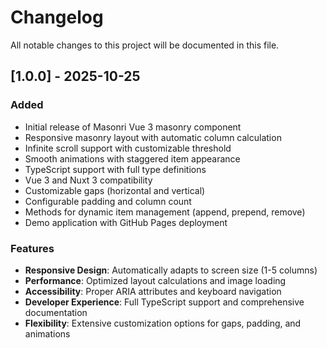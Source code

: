 # Changelog

All notable changes to this project will be documented in this file.

## [1.0.0] - 2025-10-25

### Added
- Initial release of Masonri Vue 3 masonry component
- Responsive masonry layout with automatic column calculation
- Infinite scroll support with customizable threshold
- Smooth animations with staggered item appearance
- TypeScript support with full type definitions
- Vue 3 and Nuxt 3 compatibility
- Customizable gaps (horizontal and vertical)
- Configurable padding and column count
- Methods for dynamic item management (append, prepend, remove)
- Demo application with GitHub Pages deployment

### Features
- **Responsive Design**: Automatically adapts to screen size (1-5 columns)
- **Performance**: Optimized layout calculations and image loading
- **Accessibility**: Proper ARIA attributes and keyboard navigation
- **Developer Experience**: Full TypeScript support and comprehensive documentation
- **Flexibility**: Extensive customization options for gaps, padding, and animations